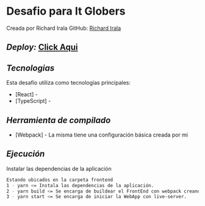 # Desafio para It Globers

Creada por Richard Irala
GitHub: <a href="https://github.com/RichardIrala">Richard Irala</a>

## _Deploy:_ <a href="">Click Aqui</a>

## _Tecnologias_

Esta desafio utiliza como tecnologías principales:

- [React] -
- [TypeScript] -

## _Herramienta de compilado_

- [Webpack] - La misma tiene una configuración básica creada por mi

## _Ejecución_

Instalar las dependencias de la aplicación

```sh
Estando ubicados en la carpeta frontend
1 - yarn <= Instala las dependencias de la aplicación.
2 - yarn build <= Se encarga de buildear el FrontEnd con webpack creando un archivo bundle.js.
3 - yarn start <= Se encarga de iniciar la WebApp con live-server.
```
